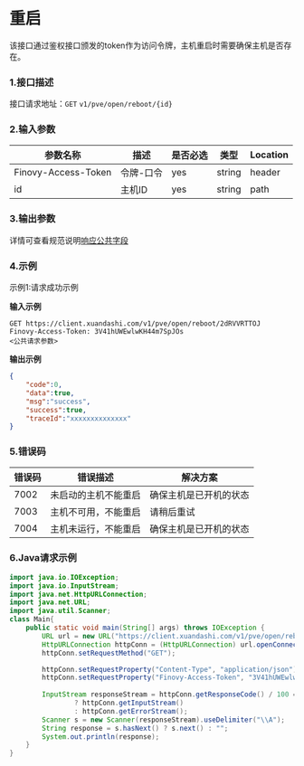# 重启
该接口通过鉴权接口颁发的token作为访问令牌，主机重启时需要确保主机是否存在。
### 1.接口描述
接口请求地址：`GET`   `v1/pve/open/reboot/{id}`

### 2.输入参数

| 参数名称                | 描述    | 是否必选 | 类型     | Location |
|---------------------|-------|------|--------| -------- |
| Finovy-Access-Token | 令牌-口令 | yes  | string | header   |
| id                  | 主机ID  | yes  | string | path     |

### 3.输出参数
详情可查看规范说明[响应公共字段](https://finovy-open-api.readthedocs.io/zh_CN/latest/api/common/2.%E8%A7%84%E8%8C%83%E8%AF%B4%E6%98%8E.html#id4)

### 4.示例
示例1:请求成功示例

**输入示例**
```text
GET https://client.xuandashi.com/v1/pve/open/reboot/2dRVVRTTOJ
Finovy-Access-Token: 3V41hUWEwlwKH44m7SpJOs
<公共请求参数>

```

**输出示例**
```json
{
    "code":0,
    "data":true,
    "msg":"success",
    "success":true,
    "traceId":"xxxxxxxxxxxxxx"
}
```

### 5.错误码

| 错误码 | 错误描述               | 解决方案        |
| ------ | ---------------------- |-------------|
| 7002   | 未启动的主机不能重启   | 确保主机是已开机的状态 |
| 7003   | 主机不可用，不能重启 | 请稍后重试       |
| 7004   | 主机未运行，不能重启   | 确保主机是已开机的状态 |

### 6.Java请求示例
```java
import java.io.IOException;
import java.io.InputStream;
import java.net.HttpURLConnection;
import java.net.URL;
import java.util.Scanner;
class Main{
    public static void main(String[] args) throws IOException {
        URL url = new URL("https://client.xuandashi.com/v1/pve/open/reboot/2dRVVRTTOJ");
        HttpURLConnection httpConn = (HttpURLConnection) url.openConnection();
        httpConn.setRequestMethod("GET");

        httpConn.setRequestProperty("Content-Type", "application/json");
        httpConn.setRequestProperty("Finovy-Access-Token", "3V41hUWEwlwKH44m7SpJOs");
        
        InputStream responseStream = httpConn.getResponseCode() / 100 == 2
                ? httpConn.getInputStream()
                : httpConn.getErrorStream();
        Scanner s = new Scanner(responseStream).useDelimiter("\\A");
        String response = s.hasNext() ? s.next() : "";
        System.out.println(response);
    }
}
```